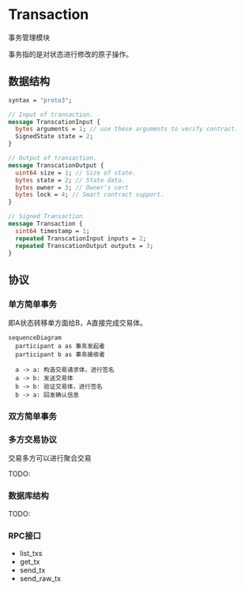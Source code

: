 # Transaction

事务管理模块

事务指的是对状态进行修改的原子操作。

## 数据结构

```protobuf
syntax = "proto3";

// Input of transaction.
message TranscationInput {
  bytes arguments = 1; // use these arguments to verify contract.
  SignedState state = 2;
}

// Output of transaction.
message TranscationOutput {
  uint64 size = 1; // Size of state.
  bytes state = 2; // State data.
  bytes owner = 3; // Owner's cert
  bytes lock = 4; // Smart contract support.
}

// Signed Transaction
message Transaction {
  sint64 timestamp = 1;
  repeated TranscationInput inputs = 2;
  repeated TranscationOutput outputs = 3;
}

```

## 协议

### 单方简单事务

即A状态转移单方面给B，A直接完成交易体。

```mermaid
sequenceDiagram
  participant a as 事务发起者
  participant b as 事务接收者

  a -> a: 构造交易请求体，进行签名
  a -> b: 发送交易体
  b -> b: 验证交易体，进行签名
  b -> a: 回发确认信息
```

### 双方简单事务

### 多方交易协议

交易多方可以进行聚合交易

TODO:

### 数据库结构

TODO:

### RPC接口

- list_txs
- get_tx
- send_tx
- send_raw_tx
